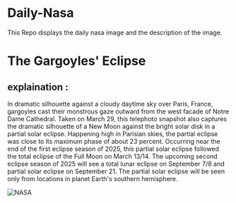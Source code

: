# Daily-Nasa

This Repo displays the daily nasa image and the description of the image.

<!--NASA-->
# The Gargoyles' Eclipse
## explaination :

In dramatic silhouette against a cloudy daytime sky over Paris, France, gargoyles cast their monstrous gaze outward from the west facade of Notre Dame Cathedral.  Taken on March 29, this telephoto snapshot also captures the dramatic silhouette of a New Moon against the bright solar disk in a partial solar eclipse. Happening high in Parisian skies, the partial eclipse was close to its maximum phase of about 23 percent. Occurring near the end of the first eclipse season of 2025, this partial solar eclipse followed the total eclipse of the Full Moon on March 13/14. The upcoming second eclipse season of 2025 will see a total lunar eclipse on September 7/8 and partial solar eclipse on September 21. The partial solar eclipse will be seen only from locations in planet Earth's southern hemisphere.

![NASA](https://apod.nasa.gov/apod/image/2504/NDGargoylesEclipse_kulik.jpg)
<!--/NASA-->